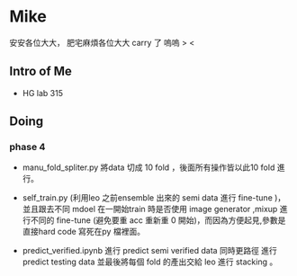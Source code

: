 # Mike #
安安各位大大，
肥宅麻煩各位大大 carry 了 嗚嗚 > < 

## Intro of Me ##
- HG lab 315

## Doing ##
### phase 4
- manu_fold_spliter.py 將data  切成 10 fold ，後面所有操作皆以此10 fold 進行。


- self_train.py (利用leo 之前ensemble 出來的 semi data 進行 fine-tune )，並且跟去不同 mdoel  在一開始train 時是否使用 image generator ,mixup 進行不同的 fine-tune (避免要重 acc 重新重 0 開始)，而因為方便起見,參數是直接hard code 寫死在py 檔裡面。


- predict_verified.ipynb 進行  predict  semi  verified data 同時更路徑 進行  predict  testing  data 並最後將每個 fold 的產出交給 leo  進行 stacking 。